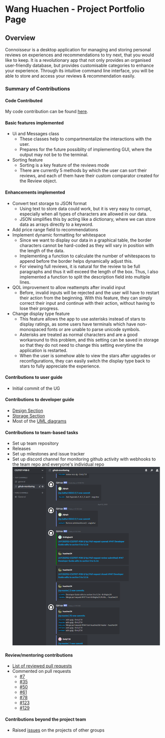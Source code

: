 # Wang Huachen - Project Portfolio Page

## Overview
Connoisseur is a desktop application for managing and storing personal reviews on experiences and recommendations to try next, that you would like to keep. It is a revolutionary app that not only provides an organised user-friendly database, but provides customisable categories to enhance your experience. Through its intuitive command line interface, you will be able to store and access your reviews & recommendation easily.
### Summary of Contributions
#### Code Contributed
My code contribution can be found [here](https://nus-cs2113-ay2021s2.github.io/tp-dashboard/?search=&sort=groupTitle&sortWithin=title&timeframe=commit&mergegroup=&groupSelect=groupByRepos&breakdown=true&checkedFileTypes=docs~functional-code~test-code~other&since=&tabOpen=true&tabType=authorship&tabAuthor=huachen24&tabRepo=AY2021S2-CS2113T-F08-3%2Ftp%5Bmaster%5D&authorshipIsMergeGroup=false&authorshipFileTypes=docs~functional-code~test-code~other). 
#### Basic features implemented
* Ui and Messages class
    * These classes help to compartmentalize the interactions with the user. 
    * Prepares for the future possiblity of implementing GUI, where the output may not be to the terminal. 
* Sorting feature
    * Sorting is a key feature of the reviews mode
    * There are currently 5 methods by which the user can sort their reviews, and each of them have their custom comparator created for the Review object. 
#### Enhancements implemented
* Convert text storage to JSON format
    * Using text to store data could work, but it is very easy to corrupt, especially when all types of characters are allowed in our data. 
    * JSON simplifies this by acting like a dictionary, where we can store data as arrays directly to a keyword. 
* Add price range field to recommendations
* Implement dynamic formatting for whitespace
    * Since we want to display our data in a graphical table, the border characters cannot be hard-coded as they will vary in position with the length of the data. 
    * Implementing a function to calculate the number of whitespaces to append before the border helps dynamically adjust this. 
    * For viewing full reviews, it is natural for the review to be full paragraphs and thus it will exceed the length of the box. Thus, I also implemented a function to split the description field into multiple lines. 
* QOL improvement to allow reattempts after invalid input
    * Before, invalid inputs will be rejected and the user will have to restart their action from the beginning. With this feature, they can simply correct their input and continue with their action, without having to lose their progress. 
* Change display type feature
    * This feature allows the app to use asterisks instead of stars to display ratings, as some users have terminals which have non-monospaced fonts or are unable to parse unicode symbols. 
    * Asterisks are treated as normal characters and are a good workaround to this problem, and this setting can be saved in storage so that they do not need to change this setting everytime the application is restarted. 
    * When the user is somehow able to view the stars after upgrades or reconfigurations, they can easily switch the display type back to stars to fully appreciate the experience. 

#### Contributions to user guide
* Initial commit of the UG
#### Contributions to developer guide
* [Design Section](../DeveloperGuide.md#4-design)
* [Storage Section](../DeveloperGuide.md#54-storage)
* Most of the [UML diagrams](../diagrams)
#### Contributions to team-based tasks
* Set up team repository
* Releases
* Set up milestones and issue tracker
* Set up discord channel for monitoring github activity with webhooks to the team repo and everyone's individual repo
![discord-monitoring](PPP_Screenshots/huachen1.png)
#### Review/mentoring contributions
* [List of reviewed pull requests](https://github.com/AY2021S2-CS2113T-F08-3/tp/pulls?q=reviewed-by%3Ahuachen24)
* Commented on pull requests
    * [#7](https://github.com/AY2021S2-CS2113T-F08-3/tp/pull/7)
    * [#35](https://github.com/AY2021S2-CS2113T-F08-3/tp/pull/35)
    * [#50](https://github.com/AY2021S2-CS2113T-F08-3/tp/pull/50)
    * [#61](https://github.com/AY2021S2-CS2113T-F08-3/tp/pull/61)
    * [#78](https://github.com/AY2021S2-CS2113T-F08-3/tp/pull/78)
    * [#123](https://github.com/AY2021S2-CS2113T-F08-3/tp/pull/123)    
    * [#129](https://github.com/AY2021S2-CS2113T-F08-3/tp/pull/129)

#### Contributions beyond the project team
* Raised [issues](https://github.com/huachen24/ped/issues) on the projects of other groups